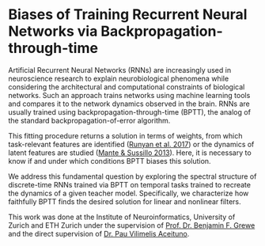 # Biases of Training Recurrent Neural Networks via Backpropagation-through-time

Artificial Recurrent Neural Networks (RNNs) are increasingly used in neuroscience research to explain neurobiological phenomena while considering the architectural and computational constraints of biological networks. Such an approach trains networks using machine learning tools and compares it to the network dynamics observed in the brain. RNNs are usually trained using backpropagation-through-time (BPTT), the analog of the standard backpropagation-of-error algorithm. 

This fitting procedure returns a solution in terms of weights, from which task-relevant features are identified ([Runyan et al. 2017](https://www.nature.com/articles/nature23020)) or the dynamics of latent features are studied ([Mante & Sussillo 2013](https://www.nature.com/articles/nature12742)). Here, it is necessary to know if and under which conditions BPTT biases this solution.

We address this fundamental question by exploring the spectral structure of discrete-time RNNs trained via BPTT on temporal tasks trained to recreate the dynamics of a given teacher model. Specifically, we characterize how faithfully BPTT finds the desired solution for linear and nonlinear filters.

This work was done at the Institute of Neuroinformatics, University of Zurich and ETH Zurich under the supervision of [Prof. Dr. Benjamin F. Grewe](https://scholar.google.de/citations?user=ZA-1rh8AAAAJ&hl=en) and the direct supervision of  [Dr. Pau Vilimelis Aceituno](https://scholar.google.com/citations?user=dahpSB8AAAAJ&hl=en). 

